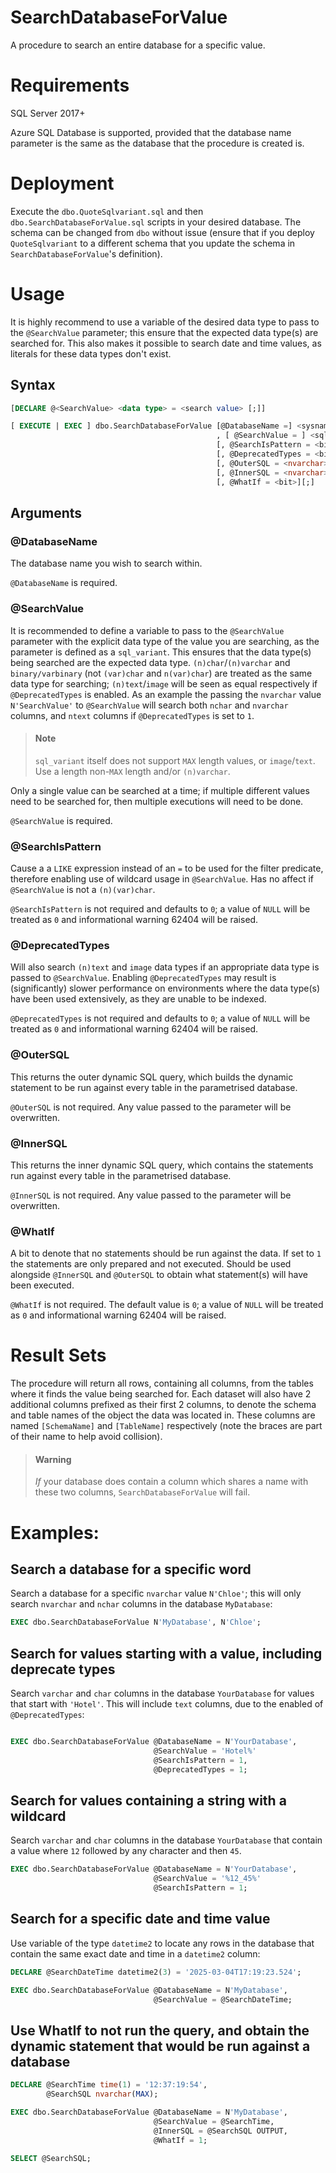# SearchDatabaseForValue
A procedure to search an entire database for a specific value.

# Requirements
SQL Server 2017+

Azure SQL Database is supported, provided that the database name parameter is the same as the database that the procedure is created is.

# Deployment 
Execute the `dbo.QuoteSqlvariant.sql` and then `dbo.SearchDatabaseForValue.sql` scripts in your desired database. The schema can be changed from `dbo` without issue (ensure that if you deploy `QuoteSqlvariant` to a different schema that you update the schema in `SearchDatabaseForValue`'s definition).

# Usage

It is highly recommend to use a variable of the desired data type to pass to the `@SearchValue` parameter; this ensure that the expected data type(s) are searched for. This also makes it possible to search date and time values, as literals for these data types don't exist.

## Syntax

```sql
[DECLARE @<SearchValue> <data type> = <search value> [;]]

[ EXECUTE | EXEC ] dbo.SearchDatabaseForValue [@DatabaseName =] <sysname>
                                              , [ @SearchValue = ] <sql_variant>
                                              [, @SearchIsPattern = <bit>]
                                              [, @DeprecatedTypes = <bit>]
                                              [, @OuterSQL = <nvarchar> OUTPUT]
                                              [, @InnerSQL = <nvarchar> OUTPUT]
                                              [, @WhatIf = <bit>][;]
```

## Arguments

### @DatabaseName

The database name you wish to search within. 

`@DatabaseName` is required.

### @SearchValue

It is recommended to define a variable to pass to the `@SearchValue` parameter with the explicit data type of the value you are searching, as the parameter is defined as a `sql_variant`. This ensures that the data type(s) being searched are the expected data type. `(n)char`/`(n)varchar` and `binary/varbinary` (not `(var)char` and `n(var)char`) are treated as the same data type for searching; `(n)text`/`image` will be seen as equal respectively if `@DeprecatedTypes` is enabled. As an example the passing the `nvarchar` value `N'SearchValue'` to `@SearchValue` will search both `nchar` and `nvarchar` columns, and `ntext` columns if `@DeprecatedTypes` is set to `1`.

> #### Note
> `sql_variant` itself does not support `MAX` length values, or `image`/`text`. Use a length non-`MAX` length and/or `(n)varchar`.

Only a single value can be searched at a time; if multiple different values need to be searched for, then multiple executions will need to be done.

`@SearchValue` is required.

### @SearchIsPattern

Cause a a `LIKE` expression instead of an `=` to be used for the filter predicate, therefore enabling use of wildcard usage in `@SearchValue`. Has no affect if `@SearchValue` is not a `(n)(var)char`.

`@SearchIsPattern` is not required and defaults to `0`; a value of `NULL` will be treated as `0` and informational warning 62404 will be raised.

### @DeprecatedTypes

Will also search `(n)text` and `image` data types if an appropriate data type is passed to `@SearchValue`. Enabling `@DeprecatedTypes` may result is (significantly) slower performance on environments where the data type(s) have been used extensively, as they are unable to be indexed.

`@DeprecatedTypes` is not required and defaults to `0`; a value of `NULL` will be treated as `0` and informational warning 62404 will be raised.

### @OuterSQL

This returns the outer dynamic SQL query, which builds the dynamic statement to be run against every table in the parametrised database. 

`@OuterSQL` is not required. Any value passed to the parameter will be overwritten.

### @InnerSQL

This returns the inner dynamic SQL query, which contains the statements run against every table in the parametrised database. 

`@InnerSQL` is not required. Any value passed to the parameter will be overwritten.

### @WhatIf

A bit to denote that no statements should be run against the data. If set to `1` the statements are only prepared and not executed. Should be used alongside `@InnerSQL` and `@OuterSQL` to obtain what statement(s) will have been executed.

`@WhatIf` is not required. The default value is `0`; a value of `NULL` will be treated as `0` and informational warning 62404 will be raised.

# Result Sets

The procedure will return all rows, containing all columns, from the tables where it finds the value being searched for. Each dataset will also have 2 additional columns prefixed as their first 2 columns, to denote the schema and table names of the object the data was located in. These columns are named `[SchemaName]` and `[TableName]` respectively (note the braces are part of their name to help avoid collision).

> #### Warning
>  *If* your database does contain a column which shares a name with these two columns, `SearchDatabaseForValue` will fail.

# Examples:

## Search a database for a specific word

Search a database for a specific `nvarchar` value `N'Chloe'`; this will only search `nvarchar` and `nchar` columns in the database `MyDatabase`:
```sql
EXEC dbo.SearchDatabaseForValue N'MyDatabase', N'Chloe';
```

## Search for values starting with a value, including deprecate types

Search `varchar` and `char` columns in the database `YourDatabase` for values that start with `'Hotel'`. This will include `text` columns, due to the enabled of `@DeprecatedTypes`:
```sql

EXEC dbo.SearchDatabaseForValue @DatabaseName = N'YourDatabase',
                                @SearchValue = 'Hotel%'
                                @SearchIsPattern = 1,
                                @DeprecatedTypes = 1;
```

## Search for values containing a string with a wildcard

Search `varchar` and `char` columns in the database `YourDatabase` that contain a value where `12` followed by any character and then `45`. 
```sql
EXEC dbo.SearchDatabaseForValue @DatabaseName = N'YourDatabase',
                                @SearchValue = '%12_45%'
                                @SearchIsPattern = 1;
```

## Search for a specific date and time value

Use variable of the type `datetime2` to locate any rows in the database that contain the same exact date and time in a `datetime2` column:
```sql
DECLARE @SearchDateTime datetime2(3) = '2025-03-04T17:19:23.524';

EXEC dbo.SearchDatabaseForValue @DatabaseName = N'MyDatabase',
                                @SearchValue = @SearchDateTime;
```

## Use WhatIf to not run the query, and obtain the dynamic statement that would be run against a database

```sql
DECLARE @SearchTime time(1) = '12:37:19:54',
        @SearchSQL nvarchar(MAX);

EXEC dbo.SearchDatabaseForValue @DatabaseName = N'MyDatabase',
                                @SearchValue = @SearchTime,
                                @InnerSQL = @SearchSQL OUTPUT,
                                @WhatIf = 1;

SELECT @SearchSQL;
```